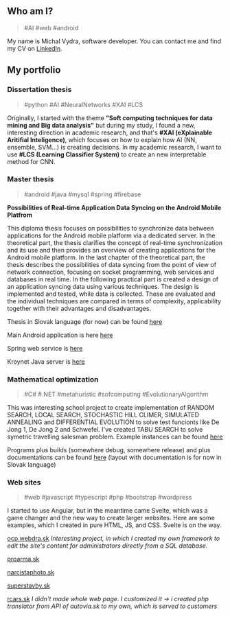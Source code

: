 ## Who am I?

> #AI #web #android

My name is Michal Vydra, software developer. You can contact me and find my CV on [LinkedIn](https://sk.linkedin.com/in/michal-vydra-a7045216a).

## My portfolio

### Dissertation thesis

> #python #AI #NeuralNetworks #XAI #LCS

Originally, I started with the theme **"Soft computing techniques for data mining and Big data analysis"** but during my study, I found a new, interesting direction in academic research, and that's **#XAI (eXplainable Aritifial Inteligence)**, which focuses on how to explain how AI (NN, ensemble, SVM...) is creating decisions. In my academic research, I want to use **#LCS (Learning Classifier System)** to create an new interpretable method for CNN.

### Master thesis

> #android #java #mysql #spring #firebase

**Possibilities of Real-time Application Data Syncing on the Android Mobile Platfrom**

This diploma thesis focuses on possibilities to synchronize data between applications for the Android mobile platform via a dedicated server. In the theoretical part, the thesis clarifies the concept of real-time synchronization and its use and then provides an overview of creating applications for the Android mobile platform. In the last chapter of the theoretical part, the thesis describes the possibilities of data syncing from the point of view of network connection, focusing on socket programming, web services and databases in real time. In the following practical part is created a design of an application syncing data using various techniques. The design is implemented and tested, while data is collected. These are evaluated and the individual techniques are compared in terms of complexity, applicability together with their advantages and disadvantages.

Thesis in Slovak language (for now) can be found [here](https://theses.cz/id/5b12gh/?lang=en;zpet=%2Fvyhledavani%2F%3Fsearch%3Dsynchronizace%20android%20real-time%26start%3D1;isshlret=Android%3B)

Main Android application is here [here](https://github.com/kamikazenb/androidAppThesis)

Spring web service is [here](https://github.com/kamikazenb/webServicesThesis) 

Kroynet Java server is [here](https://github.com/kamikazenb/kryoNetThesis) 

### Mathematical optimization

> #C# #.NET #metahuristic #sofcomputing #EvolutionaryAlgorithm

This was interesting school project to create implementation of RANDOM SEARCH, LOCAL SEARCH, STOCHASTIC HILL CLIMER, SIMULATED ANNEALING and DIFFERENTIAL EVOLUTION to solve test funcionts like De Jong 1, De Jong 2 and Schwefel. I've created TABU SEARCH to solve symetric travelling salesman problem. Example instances can be found [here](http://comopt.ifi.uni-heidelberg.de/software/TSPLIB95/XML-TSPLIB/instances/)

Programs plus builds (somewhere debug, somewhere release) and plus documentations can be found [here](https://github.com/kamikazenb/kamikazenb.github.io/blob/master/src/optimalization.zip) (layout with documentation is for now in Slovak language)

### Web sites

> #web #javascript #typescript #php #bootstrap #wordpress

I started to use Angular, but in the meantime came Svelte, which was a game changer and the new way to create larger websites. Here are some examples, which I created in pure HTML, JS, and CSS. Svelte is on the way.

[ocp.webdra.sk](http://ocp.webdra.sk) _Interesting project, in which I created my own framework to edit the site's content for administrators directly from a SQL database._

[proarma.sk](https://proarma.sk) 

[narcistaphoto.sk](https://narcistaphoto.sk) 

[superstavby.sk](https://superstavby.sk)

[rcars.sk](http://rcars.sk) _I didn't made whole web page. I customized it -> i created php translator from API of autovia.sk to my own, which is served to customers_

